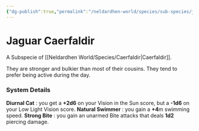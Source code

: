 ```yaml
---
{"dg-publish":true,"permalink":"/neldardhen-world/species/sub-species/jaguar-caerfaldir/"}
---
```


# Jaguar Caerfaldir
A Subspecie of [[Neldardhen World/Species/Caerfaldir\|Caerfaldir]].

They are stronger and bulkier than most of their cousins. They tend to prefer being active during the day.

### System Details
**Diurnal Cat** : you get a **+2d6** on your Vision in the Sun score, but a **-1d6** on your Low Light Vision score.
**Natural Swimmer** : you gain a **+4**m swimming speed.
**Strong Bite** : you gain an unarmed Bite attacks that deals **1d2** piercing damage.